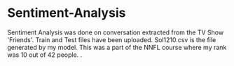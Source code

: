 # Sentiment-Analysis
Sentiment Analysis was done on conversation extracted from the TV Show 'Friends'.
Train and Test files have been uploaded.
Sol1210.csv is the file generated by my model.
This was a part of the NNFL course where my rank was 10 out of 42 people.
.
